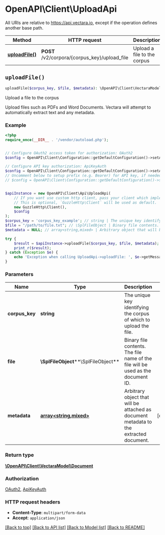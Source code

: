 # OpenAPI\Client\UploadApi

All URIs are relative to https://api.vectara.io, except if the operation defines another base path.

| Method | HTTP request | Description |
| ------------- | ------------- | ------------- |
| [**uploadFile()**](UploadApi.md#uploadFile) | **POST** /v2/corpora/{corpus_key}/upload_file | Upload a file to the corpus |


## `uploadFile()`

```php
uploadFile($corpus_key, $file, $metadata): \OpenAPI\Client\VectaraModel\Document
```

Upload a file to the corpus

Upload files such as PDFs and Word Documents. Vectara will attempt to automatically extract text and any metadata.

### Example

```php
<?php
require_once(__DIR__ . '/vendor/autoload.php');


// Configure OAuth2 access token for authorization: OAuth2
$config = OpenAPI\Client\Configuration::getDefaultConfiguration()->setAccessToken('YOUR_ACCESS_TOKEN');

// Configure API key authorization: ApiKeyAuth
$config = OpenAPI\Client\Configuration::getDefaultConfiguration()->setApiKey('x-api-key', 'YOUR_API_KEY');
// Uncomment below to setup prefix (e.g. Bearer) for API key, if needed
// $config = OpenAPI\Client\Configuration::getDefaultConfiguration()->setApiKeyPrefix('x-api-key', 'Bearer');


$apiInstance = new OpenAPI\Client\Api\UploadApi(
    // If you want use custom http client, pass your client which implements `GuzzleHttp\ClientInterface`.
    // This is optional, `GuzzleHttp\Client` will be used as default.
    new GuzzleHttp\Client(),
    $config
);
$corpus_key = 'corpus_key_example'; // string | The unique key identifying the corpus of which to upload the file.
$file = "/path/to/file.txt"; // \SplFileObject | Binary file contents. The file name of the file will be used as the document ID.
$metadata = NULL; // array<string,mixed> | Arbitrary object that will be attached as document metadata to the extracted document.

try {
    $result = $apiInstance->uploadFile($corpus_key, $file, $metadata);
    print_r($result);
} catch (Exception $e) {
    echo 'Exception when calling UploadApi->uploadFile: ', $e->getMessage(), PHP_EOL;
}
```

### Parameters

| Name | Type | Description  | Notes |
| ------------- | ------------- | ------------- | ------------- |
| **corpus_key** | **string**| The unique key identifying the corpus of which to upload the file. | |
| **file** | **\SplFileObject****\SplFileObject**| Binary file contents. The file name of the file will be used as the document ID. | |
| **metadata** | [**array<string,mixed>**](../Model/array.md)| Arbitrary object that will be attached as document metadata to the extracted document. | [optional] |

### Return type

[**\OpenAPI\Client\VectaraModel\Document**](../Model/Document.md)

### Authorization

[OAuth2](../../README.md#OAuth2), [ApiKeyAuth](../../README.md#ApiKeyAuth)

### HTTP request headers

- **Content-Type**: `multipart/form-data`
- **Accept**: `application/json`

[[Back to top]](#) [[Back to API list]](../../README.md#endpoints)
[[Back to Model list]](../../README.md#models)
[[Back to README]](../../README.md)
